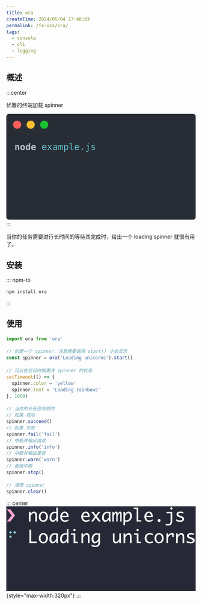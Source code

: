 ```yaml
---
title: ora
createTime: 2024/05/04 17:48:03
permalink: /fe-oss/ora/
tags:
  - console
  - cli
  - logging
---
```


<Badge text="NodeJS 18+" />

<RepoCard repo="sindresorhus/ora" />

## 概述

:::center

优雅的终端加载 spinner

![ora spinner](https://github.com/sindresorhus/ora/raw/main/screenshot.svg)
:::

当你的任务需要进行长时间的等待其完成时，给出一个 loading spinner 就很有用了。

## 安装

::: npm-to

```sh
npm install ora
```

:::

## 使用

```ts
import ora from 'ora'

// 创建一个 spinner，注意需要调用 start() 才会显示
const spinner = ora('Loading unicorns').start()

// 可以在任何时候更改 spinner 的状态
setTimeout(() => {
  spinner.color = 'yellow'
  spinner.text = 'Loading rainbows'
}, 1000)

// 当你的长任务完成时
// 如果 成功
spinner.succeed()
// 如果 失败
spinner.fail('fail')
// 中断并输出信息
spinner.info('info')
// 中断并输出警告
spinner.warn('warn')
// 直接中断
spinner.stop()

// 清理 spinner
spinner.clear()
```

::: center
![ora](https://github.com/sindresorhus/ora/raw/main/screenshot-2.gif){style="max-width:320px"}
:::
